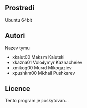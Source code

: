 Prostredi
---------

Ubuntu 64bit

Autori
------

Nazev tymu
- xkalut00 Maksim Kalutski
- xkazna01 Volodymyr Kaznacheiev
- xmikog00 Murad Mikogaziev
- xpushkm00 Mikhail Pushkarev

Licence
-------

Tento program je poskytovan...
